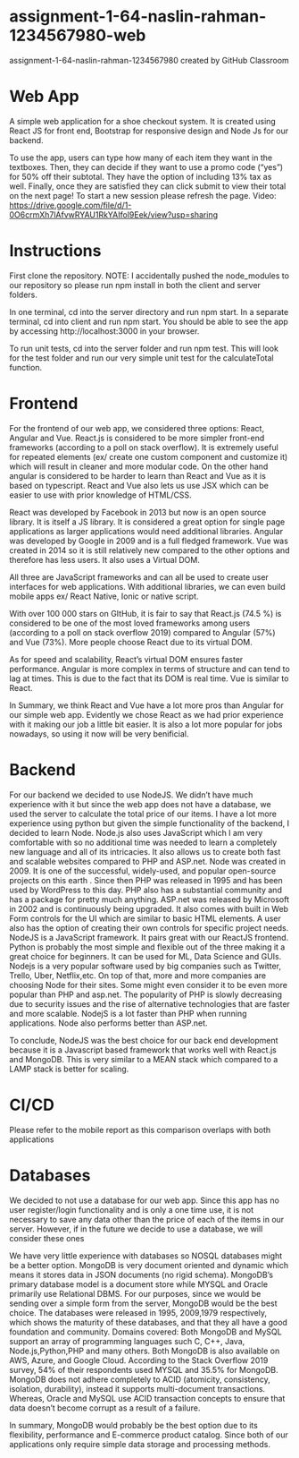 # assignment-1-64-naslin-rahman-1234567980-web
assignment-1-64-naslin-rahman-1234567980 created by GitHub Classroom

# Web App
A simple web application for a shoe checkout system. It is created using React JS for front end, Bootstrap for responsive design and Node Js for our backend. 

To use the app, users can type how many of each item they want in the textboxes. Then, they can decide if they want to use a promo code (“yes”) for 50% off their subtotal. They have the option of including 13% tax as well. Finally, once they are satisfied they can click submit to view their total on the next page! To start a new session please refresh the page.
Video: https://drive.google.com/file/d/1-0O6crmXh7lAfvwRYAU1RkYAIfol9Eek/view?usp=sharing
# Instructions
First clone the repository. NOTE: I accidentally pushed the node_modules to our repository so please run npm install in both the client and server folders.

In one terminal, cd into the server directory and run npm start. In a separate terminal, cd into client and run npm start. You should be able to see the app by accessing http://localhost:3000 in your browser.

To run unit tests, cd into the server folder and run npm test. This will look for the test folder and run our very simple unit test for the calculateTotal function.

# Frontend
For the frontend of our web app, we considered three options: React, Angular and Vue. React.js is considered to be more simpler front-end frameworks (according to a poll on stack overflow). It is extremely useful for repeated elements (ex/ create one custom component and customize it) which will result in cleaner and more modular code. On the other hand angular is considered to be harder to learn than React and Vue as it is based on typescript. React and Vue also lets us use JSX which can be easier to use with prior knowledge of HTML/CSS.

React was developed by Facebook in 2013 but now is an open source library. It is itself a JS library. It is considered a great option for single page applications as larger applications would need additional libraries. Angular was developed by Google in 2009 and is a full fledged framework. Vue was created in 2014 so it is still relatively new compared to the other options and therefore has less users. It also uses a Virtual DOM.

All three are JavaScript frameworks and can all be used to create user interfaces for web applications. With additional libraries, we can even build mobile apps ex/ React Native, Ionic or native script.

With over 100 000 stars on GItHub, it is fair to say that React.js (74.5 %) is considered to be one of the most loved frameworks among users (according to a poll on stack overflow  2019) compared to Angular (57%) and Vue (73%). More people choose React due to its virtual DOM.

As for speed and scalability, React’s virtual DOM ensures faster performance. Angular is more complex in terms of structure and can tend to lag at times. This is due to the fact that its DOM is real time. Vue is similar to React.

In Summary, we think React and Vue have a lot more pros than Angular for our simple web app. Evidently we chose React as we had prior experience with it making our job a little bit easier. It is also a lot more popular for jobs nowadays, so using it now will be very benificial.

# Backend
For our backend we decided to use NodeJS. We didn’t have much experience with it but since the web app does not have a database, we used the server to calculate the total price of our items. I have a lot more experience using python but given the simple functionality of the backend, I decided to learn Node. Node.js also uses JavaScript which I am very comfortable with so no additional time was needed to learn a completely new language and all of its intricacies. It also allows us to create both fast and scalable websites compared to PHP and ASP.net.
Node was created in 2009. It is one of the successful, widely-used, and popular open-source projects on this earth . Since then PHP was released in 1995 and has been used by WordPress to this day. PHP also has a substantial community and has a package for pretty much anything. ASP.net was released by Microsoft in 2002 and is continuously being upgraded. It also comes with built in Web Form controls for the UI which are similar to basic HTML elements. A user also has the option of creating their own controls for specific project needs.
NodeJS is a JavaScript framework. It pairs great with our ReactJS frontend. Python is probably the most simple and flexible out of the three making it a great choice for beginners. It can be used for ML, Data Science and GUIs.
Nodejs is a very popular software used by big companies such as Twitter, Trello, Uber, Netflix,etc. On top of that, more and more companies are choosing Node for their sites. Some might even consider it to be even more popular than PHP and asp.net. The popularity of PHP is slowly decreasing due to security issues and the rise of alternative technologies that are faster and more scalable.
NodejS is a lot faster than PHP when running applications. Node also performs better than ASP.net. 

To conclude, NodeJS was the best choice for our back end development because it is a Javascript based framework that works well with React.js and MongoDB. This is very similar to a MEAN stack which compared to a LAMP stack is better for scaling.

# CI/CD
Please refer to the mobile report as this comparison overlaps with both applications
# Databases
We decided to not use a database for our web app. Since this app has no user register/login functionality and is only a one time use, it is not necessary to save any data other than the price of each of the items in our server.
However, if in the future we decide to use a database, we will consider these ones

We have very little experience with databases so NOSQL databases might be a better option. MongoDB is very document oriented and dynamic which means it stores data in JSON documents (no rigid schema).  MongoDB’s primary database model is a document store while MYSQL and Oracle primarily use Relational DBMS. For our purposes, since we would be sending over a simple form from the server, MongoDB would be the best choice.
The databases were released in 1995, 2009,1979 respectively, which shows the maturity of these databases, and that they all have a good foundation and community.
Domains covered: Both MongoDB and MySQL support an array of programming languages such C, C++, Java, Node.js,Python,PHP and many others. Both MongoDB is also available on AWS, Azure, and Google Cloud.
According to the Stack Overflow 2019 survey, 54% of their respondents used MYSQL and 35.5% for MongoDB.
MongoDB does not adhere completely to ACID (atomicity, consistency, isolation, durability), instead it supports multi-document transactions. Whereas, Oracle and MySQL use ACID transaction concepts to ensure that data doesn’t become corrupt as a result of a failure.

In summary, MongoDB would probably be the best option due to its flexibility, performance and E-commerce product catalog. Since both of our applications only require simple data storage and processing methods.



